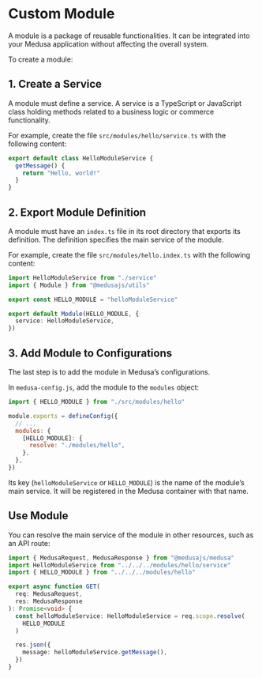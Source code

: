 # Custom Module

A module is a package of reusable functionalities. It can be integrated into your Medusa application without affecting the overall system.

To create a module:

## 1. Create a Service

A module must define a service. A service is a TypeScript or JavaScript class holding methods related to a business logic or commerce functionality.

For example, create the file `src/modules/hello/service.ts` with the following content:

```ts title="src/modules/hello/service.ts"
export default class HelloModuleService {
  getMessage() {
    return "Hello, world!"
  }
}
```

## 2. Export Module Definition

A module must have an `index.ts` file in its root directory that exports its definition. The definition specifies the main service of the module.

For example, create the file `src/modules/hello.index.ts` with the following content:

```ts title="src/modules/hello.index.ts" highlights={[["4", "", "The main service of the module."]]}
import HelloModuleService from "./service"
import { Module } from "@medusajs/utils"

export const HELLO_MODULE = "helloModuleService"

export default Module(HELLO_MODULE, {
  service: HelloModuleService,
})
```

## 3. Add Module to Configurations

The last step is to add the module in Medusa’s configurations.

In `medusa-config.js`, add the module to the `modules` object:

```js title="medusa-config.js"
import { HELLO_MODULE } from "./src/modules/hello"

module.exports = defineConfig({
  // ...
  modules: {
    [HELLO_MODULE]: {
      resolve: "./modules/hello",
    },
  },
})
```

Its key (`helloModuleService` or `HELLO_MODULE`) is the name of the module’s main service. It will be registered in the Medusa container with that name.

## Use Module

You can resolve the main service of the module in other resources, such as an API route:

```ts
import { MedusaRequest, MedusaResponse } from "@medusajs/medusa"
import HelloModuleService from "../../../modules/hello/service"
import { HELLO_MODULE } from "../../../modules/hello"

export async function GET(
  req: MedusaRequest,
  res: MedusaResponse
): Promise<void> {
  const helloModuleService: HelloModuleService = req.scope.resolve(
    HELLO_MODULE
  )

  res.json({
    message: helloModuleService.getMessage(),
  })
}
```

